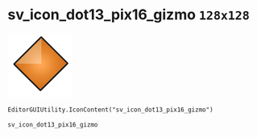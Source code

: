 # sv_icon_dot13_pix16_gizmo `128x128`
<img src="/img/sv_icon_dot13_pix16_gizmo.png" width=128 height=128>

``` CSharp
EditorGUIUtility.IconContent("sv_icon_dot13_pix16_gizmo")
```
```
sv_icon_dot13_pix16_gizmo
```

